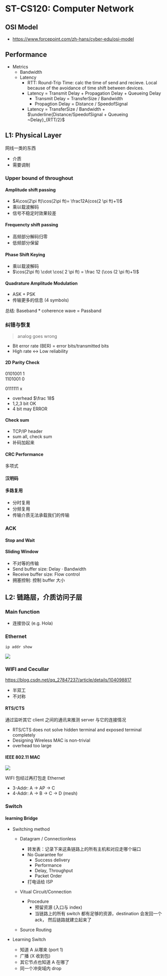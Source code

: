 # ST-CS120: Computer Network
## OSI Model
- https://www.forcepoint.com/zh-hans/cyber-edu/osi-model

## Performance
- Metrics
    - Bandwidth
    - Latency
        - RTT: Round-Trip Time: calc the time of send and recieve. Local because of the avoidance of time shift between devices.
        - Latency $=$ Transmit Delay $+$ Propagation Delay $+$ Queueing Delay 
            - Transmit Delay $=$ TransferSize $/$ Bandwidth
            - Propagtion Delay $=$ Distance $/$ SpeedofSignal
        - Latency $=$ TransferSize $/$ Bandwidth + $\underline{Distance/SpeedofSignal + Queueing ~Delay}_{RTT/2}$
        
## L1: Physical Layer
网线一类的东西
- 介质
- 需要调制

### Upper bound of throughout 
#### Amplitude shift passing
- $A\cos(2\pi ft)\cos(2\pi ft)= \frac12A(cos(2 \pi ft)+1)$
- 乘以载波解码
- 信号不稳定时效果较差
#### Frequencty shift passing 
- 高频部分解码归零
- 低频部分保留

#### Phase Shift Keying
- 乘以载波解码
- $\cos(2\pi ft) \cdot \cos( 2 \pi ft) = \frac 12 (\cos (2 \pi ft)+1)$

#### Quadrature Amplitude Modulation 
- ASK + PSK
- 传输更多的信息 (4 symbols)

总结: Baseband * coherence wave = Passband

### 纠错与恢复
> analog goes wrong
- Bit error rate (BER) = error bits/transmitted bits
- High rate <-> Low reliability
#### 2D Parity Check
0101001 1 \
1101001 0

0111111 x

- overhead $\frac 18$
- 1,2,3 bit OK
- 4 bit may ERROR
#### Check sum
- TCP/IP header
- sum all, check sum
- 补码加起来

#### CRC Performance
多项式


#### 汉明码

#### 多路复用
- 分时复用
- 分频复用
- 传输介质无法承载我们的传输

### ACK
#### Stop and Wait
#### Sliding Window
- 不对等的传输
- Send buffer size: Delay $\cdot$ Bandwidth
- Receive buffer size: Flow control
- 拥塞控制: 控制 buffer 大小

## L2: 链路层，介质访问子层
### Main function
- 连接协议 (e.g. Hola)

### Ethernet
```bash
ip addr show
```
![](https://i.imgur.com/O0cSXSX.png)
### WIFI and Cecullar
https://blog.csdn.net/qq_27847237/article/details/104098817
- 半双工
- 不对称

#### RTS/CTS
通过监听其它 client 之间的通讯来推测 server 与它的连接情况
- RTS/CTS does not solve hidden terminal and exposed terminal
completely
- Designing Wireless MAC is non-trivial
- overhead too large

#### IEEE 802.11 MAC
![](https://i.imgur.com/lALxS28.png)

WIFI 包经过再打包走 Ethernet
- 3-Addr: A -> AP -> C
- 4-Addr: A -> B -> C -> D (mesh)

### Switch
#### learning Bridge
- Switching method
    - Datagram / Connectionless
        - 转发表：记录下来这条链路上的所有主机和对应走哪个端口
        - No Guarantee for
            - Success delivery
            - Performance
            - Delay, Throughput
            - Packet Order
        - 打电话给 ISP
    - Vitual Circuit/Connection
        
        - Procedure
            - 预留资源 (入口与 index)
            - 当链路上的所有 switch 都有足够的资源，destination 会发回一个 ack， 然后链路就建立起来了
    - Source Routing

- Learning Switch
    - 知道 A 从哪来  (port 1)
    - 广播 (X 收到包)
    - 其它节点也知道 A 在哪了
    - 同一个冲突域内 drop
